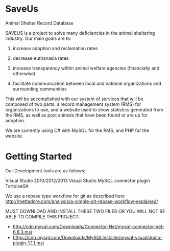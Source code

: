 SaveUs
====

Animal Shelter Record Database

SAVEUS is a project to solve many deficiencies in the animal sheltering industry.
Our main goals are to:

1. increase adoption and reclamation rates

2. decrease euthanasia rates

3. increase transparency within animal welfare agencies (financially and otherwise)

4. facilitate communication between local and national organizations and surrounding communities

This will be accomplished with our system of services that will be composed of two parts, a record management system (RMS) for
organizations to use, and a website used to show statistics generated from the RMS, as well as post animals that have been found
or are up for adoption.


We are currently using C# with MySQL for the RMS, and PHP for the website.


Getting Started
====
Our Development tools are as follows:

Visual Studio 2010/2012/2013
Visual Studio MySQL connector plugin
TortoiseGit

We use a rebase type workflow for git as described here
http://mettadore.com/analysis/a-simple-git-rebase-workflow-explained/


MUST DOWNLOAD AND INSTALL THESE TWO FILES OR YOU WILL NOT BE ABLE TO COMPILE THIS PROJECT:
- http://cdn.mysql.com/Downloads/Connector-Net/mysql-connector-net-6.8.3.msi
- https://cdn.mysql.com/Downloads/MySQLInstaller/mysql-visualstudio-plugin-1.1.1.msi

